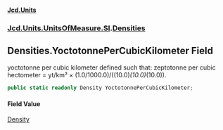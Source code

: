 #### [Jcd.Units](index.md 'index')
### [Jcd.Units.UnitsOfMeasure.SI](Jcd.Units.UnitsOfMeasure.SI.md 'Jcd.Units.UnitsOfMeasure.SI').[Densities](Densities.md 'Jcd.Units.UnitsOfMeasure.SI.Densities')

## Densities.YoctotonnePerCubicKilometer Field

yoctotonne per cubic kilometer defined such that: zeptotonne per cubic hectometer = yt/km³ ×
(1.0/1000.0)/((10.0)*(10.0)*(10.0)).

```csharp
public static readonly Density YoctotonnePerCubicKilometer;
```

#### Field Value
[Density](Density.md 'Jcd.Units.UnitTypes.Density')